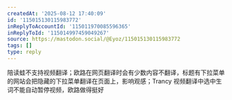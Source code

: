 ```yaml
---
createdAt: '2025-08-12 17:40:09'
id: '115015130115983772'
inReplyToAccountId: '115011970085596365'
inReplyToId: '115014997459049267'
source: https://mastodon.social/@Eyoz/115015130115983772
tags: []
type: reply
---
```


陪读蛙不支持视频翻译；欧路在网页翻译时会有少数内容不翻译，标题有下拉菜单的网站会把隐藏的下拉菜单翻译在页面上，影响观感；Trancy 视频翻译中选中生词不能自动暂停视频，欧路做得挺好